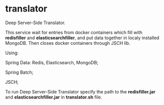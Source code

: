 # translator
Deep Server-Side Translator. 

This service wait for entries from docker containers which fill with **redisfiller** and **elasticsearchfiller**, and put data together in localy installed MongoDB. Then closes docker containers through JSCH lib.


Using: 

Spring Data: Redis, Elasticsearch, MongoDB; 

Spring Batch;

JSCH;

To run Deep Server-Side Translator specify the path to the **redisfiller.jar** and **elasticsearchfiller.jar** in **translator.sh** file.

